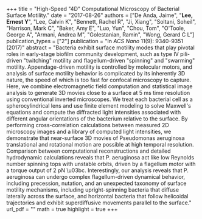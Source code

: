 +++
title = "High-Speed \"4D\" Computational Microscopy of Bacterial Surface Motility."
date = "2017-08-26"
authors = ["De Anda, Jaime", "**Lee, Ernest Y**", "Lee, Calvin K", "Bennett, Rachel R", "Ji, Xiang", "Soltani, Soheil", "Harrison, Mark C", "Baker, Amy E", "Luo, Yun", "Chou, Tom", "O'Toole, George A", "Armani, Andrea M", "Golestanian, Ramin", "Wong, Gerard C L"]
publication_types = ["2"]
publication = "In *ACS Nano* 11(9): 9340-9351 (2017)"
abstract = "Bacteria exhibit surface motility modes that play pivotal roles in early-stage biofilm community development, such as type IV pili-driven \"twitching\" motility and flagellum-driven \"spinning\" and \"swarming\" motility. Appendage-driven motility is controlled by molecular motors, and analysis of surface motility behavior is complicated by its inherently 3D nature, the speed of which is too fast for confocal microscopy to capture. Here, we combine electromagnetic field computation and statistical image analysis to generate 3D movies close to a surface at 5 ms time resolution using conventional inverted microscopes. We treat each bacterial cell as a spherocylindrical lens and use finite element modeling to solve Maxwell's equations and compute the diffracted light intensities associated with different angular orientations of the bacterium relative to the surface. By performing cross-correlation calculations between measured 2D microscopy images and a library of computed light intensities, we demonstrate that near-surface 3D movies of Pseudomonas aeruginosa translational and rotational motion are possible at high temporal resolution. Comparison between computational reconstructions and detailed hydrodynamic calculations reveals that P. aeruginosa act like low Reynolds number spinning tops with unstable orbits, driven by a flagellum motor with a torque output of 2 pN \u03bc. Interestingly, our analysis reveals that P. aeruginosa can undergo complex flagellum-driven dynamical behavior, including precession, nutation, and an unexpected taxonomy of surface motility mechanisms, including upright-spinning bacteria that diffuse laterally across the surface, and horizontal bacteria that follow helicoidal trajectories and exhibit superdiffusive movements parallel to the surface."
url_pdf = ""
math = true
highlight = true
+++